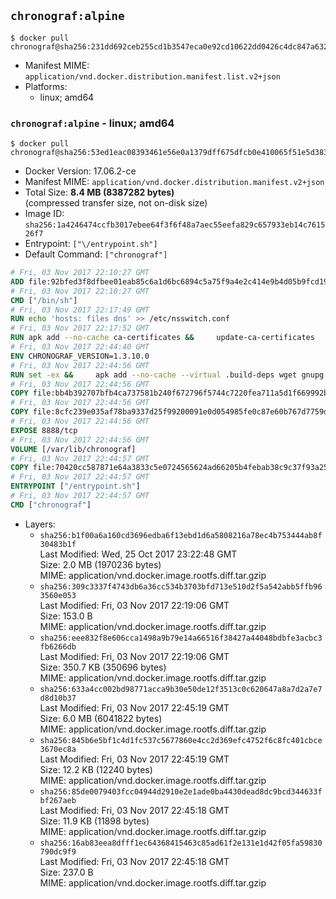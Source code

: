 ## `chronograf:alpine`

```console
$ docker pull chronograf@sha256:231dd692ceb255cd1b3547eca0e92cd10622dd0426c4dc847a63257663d44367
```

-	Manifest MIME: `application/vnd.docker.distribution.manifest.list.v2+json`
-	Platforms:
	-	linux; amd64

### `chronograf:alpine` - linux; amd64

```console
$ docker pull chronograf@sha256:53ed1eac08393461e56e0a1379dff675dfcb0e410065f51e5d38312ba392fe69
```

-	Docker Version: 17.06.2-ce
-	Manifest MIME: `application/vnd.docker.distribution.manifest.v2+json`
-	Total Size: **8.4 MB (8387282 bytes)**  
	(compressed transfer size, not on-disk size)
-	Image ID: `sha256:1a4246474ccfb3017ebee64f3f6f48a7aec55eefa829c657933eb14c761526f7`
-	Entrypoint: `["\/entrypoint.sh"]`
-	Default Command: `["chronograf"]`

```dockerfile
# Fri, 03 Nov 2017 22:10:27 GMT
ADD file:92bfed3f8dfbee01eab85c6a1d6bc6894c5a75f9a4e2c414e9b4d05b9fcd19d0 in / 
# Fri, 03 Nov 2017 22:10:27 GMT
CMD ["/bin/sh"]
# Fri, 03 Nov 2017 22:17:49 GMT
RUN echo 'hosts: files dns' >> /etc/nsswitch.conf
# Fri, 03 Nov 2017 22:17:52 GMT
RUN apk add --no-cache ca-certificates &&     update-ca-certificates
# Fri, 03 Nov 2017 22:44:40 GMT
ENV CHRONOGRAF_VERSION=1.3.10.0
# Fri, 03 Nov 2017 22:44:56 GMT
RUN set -ex &&     apk add --no-cache --virtual .build-deps wget gnupg tar &&     for key in         05CE15085FC09D18E99EFB22684A14CF2582E0C5 ;     do         gpg --keyserver ha.pool.sks-keyservers.net --recv-keys "$key" ||         gpg --keyserver pgp.mit.edu --recv-keys "$key" ||         gpg --keyserver keyserver.pgp.com --recv-keys "$key" ;     done &&     wget -q https://dl.influxdata.com/chronograf/releases/chronograf-${CHRONOGRAF_VERSION}-static_linux_amd64.tar.gz.asc &&     wget -q https://dl.influxdata.com/chronograf/releases/chronograf-${CHRONOGRAF_VERSION}-static_linux_amd64.tar.gz &&     gpg --batch --verify chronograf-${CHRONOGRAF_VERSION}-static_linux_amd64.tar.gz.asc chronograf-${CHRONOGRAF_VERSION}-static_linux_amd64.tar.gz &&     mkdir -p /usr/src &&     tar -C /usr/src -xzf chronograf-${CHRONOGRAF_VERSION}-static_linux_amd64.tar.gz &&     rm -f /usr/src/chronograf-*/chronograf.conf &&     chmod +x /usr/src/chronograf-*/* &&     cp -a /usr/src/chronograf-*/* /usr/bin/ &&     rm -rf *.tar.gz* /usr/src /root/.gnupg &&     apk del .build-deps
# Fri, 03 Nov 2017 22:44:56 GMT
COPY file:bb4b392707bfb4ca737581b240f672796f5744c7220fea711a5d1f669992b912 in /usr/share/chronograf/LICENSE 
# Fri, 03 Nov 2017 22:44:56 GMT
COPY file:8cfc239e035af78ba9337d25f99200091e0d054985fe0c87e60b767d7759d99d in /usr/share/chronograf/agpl-3.0.md 
# Fri, 03 Nov 2017 22:44:56 GMT
EXPOSE 8888/tcp
# Fri, 03 Nov 2017 22:44:56 GMT
VOLUME [/var/lib/chronograf]
# Fri, 03 Nov 2017 22:44:57 GMT
COPY file:70420cc587871e64a3833c5e0724565624ad66205b4febab38c9c37f93a25e28 in /entrypoint.sh 
# Fri, 03 Nov 2017 22:44:57 GMT
ENTRYPOINT ["/entrypoint.sh"]
# Fri, 03 Nov 2017 22:44:57 GMT
CMD ["chronograf"]
```

-	Layers:
	-	`sha256:b1f00a6a160cd3696edba6f13ebd1d6a5808216a78ec4b753444ab8f30483b1f`  
		Last Modified: Wed, 25 Oct 2017 23:22:48 GMT  
		Size: 2.0 MB (1970236 bytes)  
		MIME: application/vnd.docker.image.rootfs.diff.tar.gzip
	-	`sha256:309c3337f4743db6a36cc534b3703bfd713e510d2f5a542abb5ffb963560e053`  
		Last Modified: Fri, 03 Nov 2017 22:19:06 GMT  
		Size: 153.0 B  
		MIME: application/vnd.docker.image.rootfs.diff.tar.gzip
	-	`sha256:eee832f8e606cca1498a9b79e14a66516f38427a44048bdbfe3acbc3fb6266db`  
		Last Modified: Fri, 03 Nov 2017 22:19:06 GMT  
		Size: 350.7 KB (350696 bytes)  
		MIME: application/vnd.docker.image.rootfs.diff.tar.gzip
	-	`sha256:633a4cc002bd98771acca9b30e50de12f3513c0c620647a8a7d2a7e7d8d10b37`  
		Last Modified: Fri, 03 Nov 2017 22:45:19 GMT  
		Size: 6.0 MB (6041822 bytes)  
		MIME: application/vnd.docker.image.rootfs.diff.tar.gzip
	-	`sha256:845b6e5bf1c4d1fc537c5677860e4cc2d369efc4752f6c8fc401cbce3670ec8a`  
		Last Modified: Fri, 03 Nov 2017 22:45:19 GMT  
		Size: 12.2 KB (12240 bytes)  
		MIME: application/vnd.docker.image.rootfs.diff.tar.gzip
	-	`sha256:85de0079403fcc04944d2910e2e1ade0ba4430dead8dc9bcd344633fbf267aeb`  
		Last Modified: Fri, 03 Nov 2017 22:45:18 GMT  
		Size: 11.9 KB (11898 bytes)  
		MIME: application/vnd.docker.image.rootfs.diff.tar.gzip
	-	`sha256:16ab83eea8dfff1ec64368415463c85ad61f2e131e1d42f05fa59830790dc9f9`  
		Last Modified: Fri, 03 Nov 2017 22:45:18 GMT  
		Size: 237.0 B  
		MIME: application/vnd.docker.image.rootfs.diff.tar.gzip
